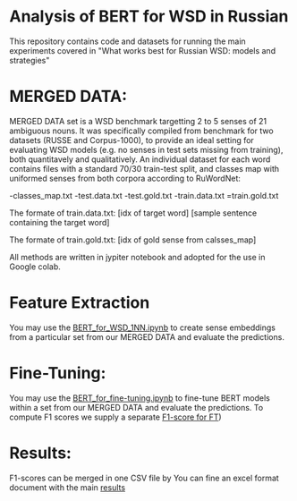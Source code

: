 # Analysis of BERT for WSD in Russian
This repository contains code and datasets for running the main experiments covered in "What works best for Russian WSD: models and strategies"

# MERGED DATA:
MERGED DATA set is a WSD benchmark targetting 2 to 5 senses of 21 ambiguous nouns. It was specifically compiled from benchmark for two datasets (RUSSE and Corpus-1000), to provide an ideal setting for evaluating WSD models (e.g. no senses in test sets missing from training), both quantitavely and qualitatively.
An individual dataset for each word contains files with a standard 70/30 train-test split, and classes map with uniformed senses from both corpora according to RuWordNet:

-classes_map.txt
-test.data.txt
-test.gold.txt
-train.data.txt
=train.gold.txt

The formate of train.data.txt: [idx of target word] [sample sentence containing the target word]

The formate of train.gold.txt: [idx of gold sense from calsses_map]

All methods are written in jypiter notebook and adopted for the use in Google colab.

# Feature Extraction

You may use the [BERT_for_WSD_1NN.ipynb](https://github.com/alanev52/WSD/BERT_for_WSD_1NN.ipynb) to create sense embeddings from a particular set from our MERGED DATA and evaluate the predictions.
# Fine-Tuning:

You may use the [BERT_for_fine-tuning.ipynb](https://github.com/alanev52/WSD/BERT_for_fine-tuning.ipynb) to fine-tune BERT models within a set from our MERGED DATA and evaluate the predictions.
To compute F1 scores we supply a separate [F1-score for FT](https://github.com/alanev52/WSD/blob/main/F1_score_for_FT.ipynb))

# Results:
F1-scores can be merged in one CSV file by []()
You can fine an excel format document with the main [results](https://github.com/alanev52/WSD/blob/main/results.xlsx)
